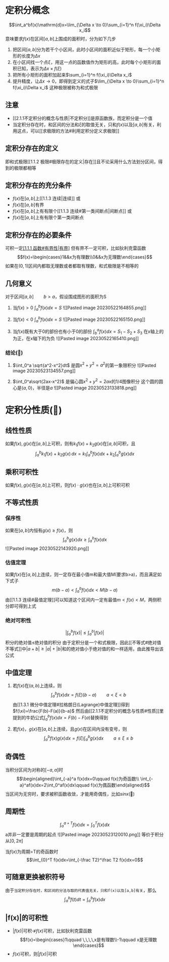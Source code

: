 # 定积分概念
$$\int_a^bf(x)\mathrm{d}x=\lim_{\Delta x \to 0}\sum_{i=1}^n f(\xi_i)\Delta x_i$$
意味要求$f(x)$在区间$[a,b]$上围成的面积时，分为如下几步
1. 把区间$[a,b]$分为若干个小区间，此时小区间的面积近似于矩形，每一个小矩形的长度为$\Delta x$
2. 在小区间找一个点$\xi$，用这一点的函数值作为矩形的高，此时每个小矩形的面积已知，表示为$\Delta x\times f(\xi)$
3. 把所有小矩形的面积加起来$\sum_{i=1}^n f(\xi_i)\Delta x_i$
4. 提升精度，让$\Delta x\rightarrow 0$，即得到定义的式子$\lim_{\Delta x \to 0}\sum_{i=1}^n f(\xi_i)\Delta x_i$
这种极限被称为和式极限

## 注意
- [[2.1.1不定积分的概念与性质|不定积分]]是原函数族，而定积分是一个值
- 当定积分存在时，和区间的分法和$\xi$的取值无关，只和$f(x)$以及$[a,b]$有关，利用这点，可以[[求极限的方法#利用定积分定义求极限]]

## 定积分存在的定义
即和式极限[[1.1.2 极限#极限存在的定义|存在]]且不论采用什么方法划分区间，得到的极限都相等

## 定积分存在的充分条件
- $f(x)$在$[a,b]$上[[1.1.3 连续|连续]]
或
- $f(x)$在$[a,b]$有界
- $f(x)$在$[a,b]$上有有限个[[1.1.3 连续#第一类间断点|间断点]]
或
- $f(x)$在$[a,b]$上有有限个第一类间断点

## 定积分存在的必要条件
可积一定[[1.1.1 函数#有界性|有界]](🌟)
但有界不一定可积，比如狄利克雷函数
$$f(x)=\begin{cases}1&&x为有理数\\0&&x为无理数\end{cases}$$
如果在$(0,1)$区间内都取无理数或者都取有理数，和式极限是不相等的

## 几何意义
对于区间$[a,b]\qquad b>a$，假设围成图形的面积为S
1. 当$f(x)>0$
$\int_a^b f(x)dx=S$
![[Pasted image 20230522164855.png]]

2. 当$f(x)<0$
$\int_a^b f(x)dx=S$
![[Pasted image 20230522165150.png]]

3. 当$f(x)$既有大于0的部份也有小于0的部份
$\int_b^af(x)dx=S_1-S_2+S_3$
在x轴上的为正，在x轴下的为负
![[Pasted image 20230522165410.png]]

### 结论(🌟)
1. $\int_0^a \sqrt{a^2-x^2}dt$
是圆$x^2+y^2=a^2$的第一象限积分
![[Pasted image 20230523134557.png]]

2. $\int_0^a\sqrt{2ax-x^2}$
是偏心圆$x^2+y^2=2ax$的1/4图像积分
这个圆的圆心是$(a,0)$，半径是$a$
![[Pasted image 20230523133818.png]]

# 定积分性质(🌟)
## 线性性质
如果$f(x),g(x)$在$[a,b]$上可积，则有$k_1f(x)+k_2g(x)$在$[a,b]$可积，且
$$\int_a^bk_1f(x)+k_2g(x)\,dx=k_1\int_a^bf(x)dx+k_2\int_a^bg(x)dx$$
## 乘积可积性
如果$f(x),g(x)$在$[a,b]$上可积，则$f(x)\cdot g(x)$也在$[a,b]$上可积可积
## 不等式性质
### 保序性
如果在$[a,b]$内恒有$g(x)\ge f(x)$，则
$$\int_a^b g(x)dx\ge\int_a^b f(x)dx$$
![[Pasted image 20230522143920.png]]

### 估值定理
如果$f(x)$在$[a,b]$上连续，则一定存在最小值m和最大值M(要求b>a)，而且满足如下式子
$$m(b-a)<\int_a^b f(x)dx<M(b-a)$$
由[[1.1.3 连续#最值定理]]可以知道这个区间内一定有最值$m<f(x)<M$，两侧积分即可得到上式

### 绝对可积性
$$|\int_a^b f(x)|\le \int_a^b|f(x)|$$
积分的绝对值$\le$绝对值的积分
由于定积分是一个和式极限，因此[[不等式#绝对值不等式]]中$|a+b|\ge|a|+|b|$和的绝对值小于绝对值的和一样适用，由此推导出该公式

## 中值定理
1. 若$f(x)$在$(a,b)$上连续，则
$$\int_a^bf(x)dx=f(\xi)(b-a)\qquad a<\xi<b$$
由[[1.3.1 微分中值定理#拉格朗日(Lagrange)中值定理]]得到$f(\xi)=\frac{F(b)-F(a)}{b-a}$
然后由[[2.1.1不定积分的概念与性质#性质]]里提到的牛奶公式$\int_{a}^{b} f(x) dx = F(b) - F(a)$替换得到

2. 若$f(x)$，$g(x)$在$[a,b]$上连续，且$g(x)$在区间内没有变号，则
$$\int_a^bf(x)g(x)dx=f(\xi)\int_a^b g(x)dx\qquad a\le\xi\le b$$
## 奇偶性
当积分区间为对称的$[-a,a]$时
$$\begin{aligned}\int_{-a}^a f(x)dx=0\qquad f(x)为奇函数\\ \int_{-a}^af(x)dx=2\int_0^af(x)dx\qquad f(x)为偶函数\end{aligned}$$
当区间为无穷时，要求被积函数收敛，才能用奇偶性，比如$sinx$(🌟)
## 周期性
$$\int^{a+T}_af(x)dx=\int^T_0f(x)dx$$
a并非一定要是周期的起点
![[Pasted image 20230523120010.png]]
等价于积分从$[0,2\pi]$

当$f(x)$为周期=T的奇函数时
$$\int_{0}^T f(x)dx=\int_{-\frac T2}^\frac T2 f(x)dx=0$$
## 可随意更换被积符号
由于`当定积分存在时，和区间的分法与取的代表值无关，只和f(x)以及[a,b]有关`，那么
$$\int_a^b f(t)dt=\int_a^b f(x)dx$$

## |f(x)|的可积性
- $|f(x)|$可积$\not \to$$f(x)$可积，比如狄利克雷函数
$$f(x)=\begin{cases}1\qquad \,\,\,\,x是有理数\\-1\qquad x是无理数\end{cases}$$
- $f(x)$可积，则$|f(x)|$可积